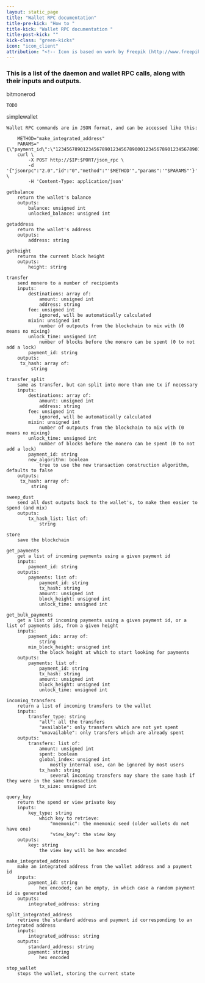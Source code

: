 ```yaml
---
layout: static_page
title: "Wallet RPC documentation"
title-pre-kick: "How to "
title-kick: "Wallet RPC documentation "
title-post-kick: ""
kick-class: "green-kicks"
icon: "icon_client"
attribution: "<!-- Icon is based on work by Freepik (http://www.freepik.com) and is licensed under Creative Commons BY 3.0 -->"
---
```


### This is a list of the daemon and wallet RPC calls, along with their inputs and outputs.

bitmonerod

	TODO

simplewallet

	Wallet RPC commands are in JSON format, and can be accessed like this:

		METHOD="make_integrated_address"
		PARAMS="{\"payment_id\":\"1234567890123456789012345678900012345678901234567890123456789000\"}"
		curl \
			-X POST http://$IP:$PORT/json_rpc \
			-d '{"jsonrpc":"2.0","id":"0","method":"'$METHOD'","params":'"$PARAMS"'}' \
			-H 'Content-Type: application/json'

	getbalance
		return the wallet's balance
		outputs:
			balance: unsigned int
			unlocked_balance: unsigned int

	getaddress
		return the wallet's address
		outputs:
			address: string
			
    getheight
        returns the current block height
        outputs:
            height: string

	transfer
		send monero to a number of recipients
		inputs:
			destinations: array of:
				amount: unsigned int
				address: string
			fee: unsigned int
				ignored, will be automatically calculated
			mixin: unsigned int
				number of outpouts from the blockchain to mix with (0 means no mixing)
			unlock_time: unsigned int
				number of blocks before the monero can be spent (0 to not add a lock)
			payment_id: string
		outputs:
		 tx_hash: array of:
			 string

	transfer_split
		same as transfer, but can split into more than one tx if necessary
		inputs:
			destinations: array of:
				amount: unsigned int
				address: string
			fee: unsigned int
				ignored, will be automatically calculated
			mixin: unsigned int
				number of outpouts from the blockchain to mix with (0 means no mixing)
			unlock_time: unsigned int
				number of blocks before the monero can be spent (0 to not add a lock)
			payment_id: string
			new_algorithm: boolean
				true to use the new transaction construction algorithm, defaults to false
		outputs:
		 tx_hash: array of:
			 string

	sweep_dust
		send all dust outputs back to the wallet's, to make them easier to spend (and mix)
		outputs:
			tx_hash_list: list of:
				string

	store
		save the blockchain

	get_payments
		get a list of incoming payments using a given payment id
		inputs:
			payment_id: string
		outputs:
			payments: list of:
				payment_id: string
				tx_hash: string
				amount: unsigned int
				block_height: unsigned int
				unlock_time: unsigned int

	get_bulk_payments
		get a list of incoming payments using a given payment id, or a list of payments ids, from a given height
		inputs:
			payment_ids: array of:
				string
			min_block_height: unsigned int
				the block height at which to start looking for payments
		outputs:
			payments: list of:
				payment_id: string
				tx_hash: string
				amount: unsigned int
				block_height: unsigned int
				unlock_time: unsigned int

	incoming_transfers
		return a list of incoming transfers to the wallet
		inputs:
			transfer_type: string
				"all": all the transfers
				"available": only transfers which are not yet spent
				"unavailable": only transfers which are already spent
		outputs:
			transfers: list of:
				amount: unsigned int
				spent: boolean
				global_index: unsigned int
					mostly internal use, can be ignored by most users
				tx_hash: string
					several incoming transfers may share the same hash if they were in the same transaction
				tx_size: unsigned int

	query_key
		return the spend or view private key
		inputs:
			key_type: string
				which key to retrieve:
					"mnemonic": the mnemonic seed (older wallets do not have one)
					"view_key": the view key
		outputs:
			key: string
				the view key will be hex encoded

	make_integrated_address
		make an integrated address from the wallet address and a payment id
		inputs:
			payment_id: string
				hex encoded; can be empty, in which case a random payment id is generated
		outputs:
			integrated_address: string

	split_integrated_address
		retrieve the standard address and payment id corresponding to an integrated address
		inputs:
			integrated_address: string
		outputs:
			standard_address: string
			payment: string
				hex encoded

	stop_wallet
		stops the wallet, storing the current state

